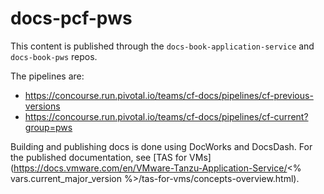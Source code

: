 # docs-pcf-pws

This content is published through the `docs-book-application-service` and `docs-book-pws` repos.

The pipelines are:
+ https://concourse.run.pivotal.io/teams/cf-docs/pipelines/cf-previous-versions
+ https://concourse.run.pivotal.io/teams/cf-docs/pipelines/cf-current?group=pws

Building and publishing docs is done using DocWorks and DocsDash. For the published documentation,
see [TAS for VMs](https://docs.vmware.com/en/VMware-Tanzu-Application-Service/<% vars.current_major_version %>/tas-for-vms/concepts-overview.html).
